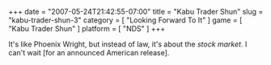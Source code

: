 +++
date = "2007-05-24T21:42:55-07:00"
title = "Kabu Trader Shun"
slug = "kabu-trader-shun-3"
category = [ "Looking Forward To It" ]
game = [ "Kabu Trader Shun" ]
platform = [ "NDS" ]
+++

It's like Phoenix Wright, but instead of law, it's about the <i>stock market</i>.  I can't wait [for an announced American release].